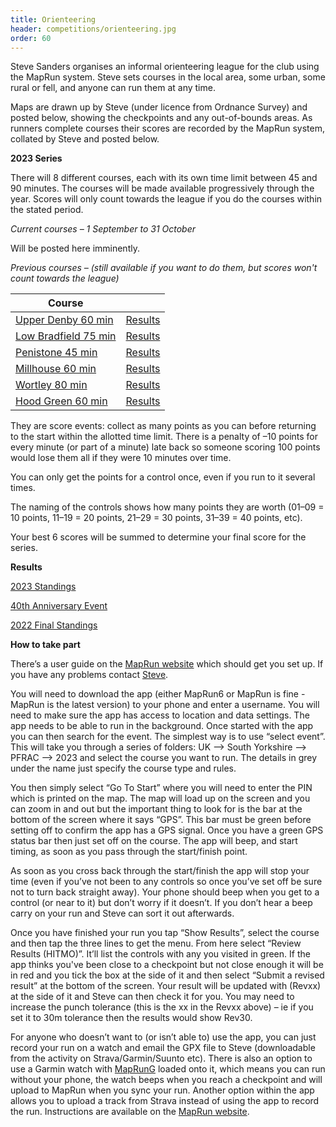 ```yaml
---
title: Orienteering
header: competitions/orienteering.jpg
order: 60
---
```

Steve Sanders organises an informal orienteering league for the club using the MapRun system. Steve sets courses in the local area, some urban, some rural or fell, and anyone can run them at any time.

M﻿aps are drawn up by Steve (under licence from Ordnance Survey) and posted below, showing the checkpoints and any out-of-bounds areas. As runners complete courses their scores are recorded by the MapRun system, collated by Steve and posted below.

**2023 Series**

There will 8 different courses, each with its own time limit between 45 and 90 minutes. The courses will be made available progressively through the year. Scores will only count towards the league if you do the courses within the stated period.

*C﻿urrent courses – 1 September to 31 October*

W﻿ill be posted here imminently.

*Previous courses – (still available if you want to do them, but scores won't count towards the league)*

| Course |  |
| - | - |
| [Upper Denby 60 min](https://pfrac.co.uk/static/images/maps/upper-denby-2023-maprun.pdf) | [Results](http://www.p.fne.com.au/rg/cgi-bin/SelectResultFileForSplitsBrowserFiltered.cgi?act=fileToSplitsBrowser&eventName=ScoreResults_Upper%2520Denby%2520PZ%2520PXAS%2520ScoreN60.csv) |
| [Low Bradfield 75 min](https://pfrac.co.uk/static/images/maps/low-bradfield-2023-maprun.pdf) | [Results](https://www.p.fne.com.au/rg/cgi-bin/SelectResultFileForSplitsBrowserFiltered.cgi?act=fileToSplitsBrowser&eventName=ScoreResults_Bradfield%2520PZ%2520PXAS%2520ScoreN75.csv) |
| [P﻿enistone 45 min](https://pfrac.co.uk/static/images/maps/penistone-2023-maprun.pdf) | [Results](http://www.p.fne.com.au/rg/cgi-bin/SelectResultFileForSplitsBrowserFiltered.cgi?act=fileToSplitsBrowser&eventName=ScoreResults_Penistone%2520PZ%2520PXAS%2520ScoreN60.csv) |
| [Millhouse 60 min](https://pfrac.co.uk/static/images/maps/millhouse-2023-maprun.pdf) | [Results](http://www.p.fne.com.au/rg/cgi-bin/SelectResultFileForSplitsBrowserFiltered.cgi?act=fileToSplitsBrowser&eventName=ScoreResults_Millhouse%2520PZ%2520PXAS%2520ScoreN60.csv) |
| [Wortley 80 min](https://pfrac.co.uk/static/images/maps/wortley-2023-maprun.pdf) | [Results](http://www.p.fne.com.au/rg/cgi-bin/SelectResultFileForSplitsBrowserFiltered.cgi?act=fileToSplitsBrowser&eventName=ScoreResults_Wortley%2520PZ%2520PXAS%2520ScoreN80.csv) |
| [Hood Green 60 min](https://pfrac.co.uk/static/images/maps/hood-green-2023-maprun.pdf) | [Results](http://www.p.fne.com.au/rg/cgi-bin/SelectResultFileForSplitsBrowserFiltered.cgi?act=fileToSplitsBrowser&eventName=ScoreResults_Hood%2520Green%2520PZ%2520PXAS%2520ScoreN60.csv) |

They are score events: collect as many points as you can before returning to the start within the allotted time limit. There is a penalty of –10 points for every minute (or part of a minute) late back so someone scoring 100 points would lose them all if they were 10 minutes over time.

You can only get the points for a control once, even if you run to it several times.

The naming of the controls shows how many points they are worth (01–09 = 10 points, 11–19 = 20 points, 21–29 = 30 points, 31–39 = 40 points, etc).

Your best 6 scores will be summed to determine your final score for the series.

**Results**

[2023 Standings](https://pfrac.co.uk/static/results/orienteering/latest-results.xlsx)

[40th Anniversary Event](https://pfrac.co.uk/static/results/orienteering/40th_anniversary_orienteering_results.png)

[2022 Final Standings](https://pfrac.co.uk/static/results/orienteering/2022-results.xlsx)

**How to take part**

There’s a user guide on the [MapRun website](http://maprunners.weebly.com/quick-guide.html) which should get you set up. If you have any problems contact [Steve](mailto:stevemsanders71@gmail.com).

You will need to download the app (either MapRun6 or MapRun is fine - MapRun is the latest version) to your phone and enter a username. You will need to make sure the app has access to location and data settings. The app needs to be able to run in the background. Once started with the app you can then search for the event. The simplest way is to use “select event”. This will take you through a series of folders: UK &ndash;&gt; South Yorkshire &ndash;&gt; PFRAC &ndash;&gt; 2023 and select the course you want to run. The details in grey under the name just specify the course type and rules.

You then simply select “Go To Start” where you will need to enter the PIN which is printed on the map. The map will load up on the screen and you can zoom in and out but the important thing to look for is the bar at the bottom of the screen where it says “GPS”. This bar must be green before setting off to confirm the app has a GPS signal. Once you have a green GPS status bar then just set off on the course. The app will beep, and start timing, as soon as you pass through the start/finish point.

As soon as you cross back through the start/finish the app will stop your time (even if you’ve not been to any controls so once you’ve set off be sure not to turn back straight away). Your phone should beep when you get to a control (or near to it) but don’t worry if it doesn’t. If you don’t hear a beep carry on your run and Steve can sort it out afterwards.

Once you have finished your run you tap “Show Results”, select the course and then tap the three lines to get the menu. From here select “Review Results (HITMO)”. It’ll list the controls with any you visited in green. If the app thinks you've been close to a checkpoint but not close enough it will be in red and you tick the box at the side of it and then select “Submit a revised result” at the bottom of the screen. Your result will be updated with (Revxx) at the side of it and Steve can then check it for you. You may need to increase the punch tolerance (this is the xx in the Revxx above) – ie if you set it to 30m tolerance then the results would show Rev30.

For anyone who doesn’t want to (or isn’t able to) use the app, you can just record your run on a watch and email the GPX file to Steve (downloadable from the activity on
Strava/Garmin/Suunto etc). There is also an option to use a Garmin watch with [MapRunG](https://maprunners.weebly.com/maprung.html) loaded onto it, which means you can run without your phone, the watch beeps when you reach a checkpoint and will upload to MapRun when you sync your run. Another option within the app allows you to upload a track from Strava instead of using the app to record the run.  Instructions are available on the [MapRun website](https://maprunners.weebly.com/maprun---any-track.html).